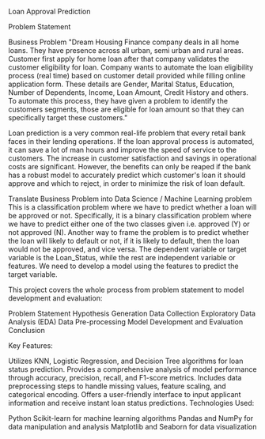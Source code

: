 Loan Approval Prediction


Problem Statement

Business Problem
"Dream Housing Finance company deals in all home loans. They have presence across all urban, semi urban and rural areas. Customer first apply for home loan after that company validates the customer eligibility for loan. Company wants to automate the loan eligibility process (real time) based on customer detail provided while filling online application form. These details are Gender, Marital Status, Education, Number of Dependents, Income, Loan Amount, Credit History and others. To automate this process, they have given a problem to identify the customers segments, those are eligible for loan amount so that they can specifically target these customers."

Loan prediction is a very common real-life problem that every retail bank faces in their lending operations. If the loan approval process is automated, it can save a lot of man hours and improve the speed of service to the customers. The increase in customer satisfaction and savings in operational costs are significant. However, the benefits can only be reaped if the bank has a robust model to accurately predict which customer's loan it should approve and which to reject, in order to minimize the risk of loan default.

Translate Business Problem into Data Science / Machine Learning problem
This is a classification problem where we have to predict whether a loan will be approved or not. Specifically, it is a binary classification problem where we have to predict either one of the two classes given i.e. approved (Y) or not approved (N). Another way to frame the problem is to predict whether the loan will likely to default or not, if it is likely to default, then the loan would not be approved, and vice versa. The dependent variable or target variable is the Loan_Status, while the rest are independent variable or features. We need to develop a model using the features to predict the target variable.


This project covers the whole process from problem statement to model development and evaluation:

Problem Statement
Hypothesis Generation
Data Collection
Exploratory Data Analysis (EDA)
Data Pre-processing
Model Development and Evaluation
Conclusion

Key Features:

Utilizes KNN, Logistic Regression, and Decision Tree algorithms for loan status prediction.
Provides a comprehensive analysis of model performance through accuracy, precision, recall, and F1-score metrics.
Includes data preprocessing steps to handle missing values, feature scaling, and categorical encoding.
Offers a user-friendly interface to input applicant information and receive instant loan status predictions.
Technologies Used:

Python
Scikit-learn for machine learning algorithms
Pandas and NumPy for data manipulation and analysis
Matplotlib and Seaborn for data visualization
